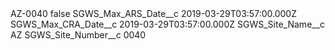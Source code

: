 <?xml version="1.0" encoding="UTF-8"?>
<CustomMetadata xmlns="http://soap.sforce.com/2006/04/metadata" xmlns:xsi="http://www.w3.org/2001/XMLSchema-instance" xmlns:xsd="http://www.w3.org/2001/XMLSchema">
    <label>AZ-0040</label>
    <protected>false</protected>
    <values>
        <field>SGWS_Max_ARS_Date__c</field>
        <value xsi:type="xsd:dateTime">2019-03-29T03:57:00.000Z</value>
    </values>
    <values>
        <field>SGWS_Max_CRA_Date__c</field>
        <value xsi:type="xsd:dateTime">2019-03-29T03:57:00.000Z</value>
    </values>
    <values>
        <field>SGWS_Site_Name__c</field>
        <value xsi:type="xsd:string">AZ</value>
    </values>
    <values>
        <field>SGWS_Site_Number__c</field>
        <value xsi:type="xsd:string">0040</value>
    </values>
</CustomMetadata>
